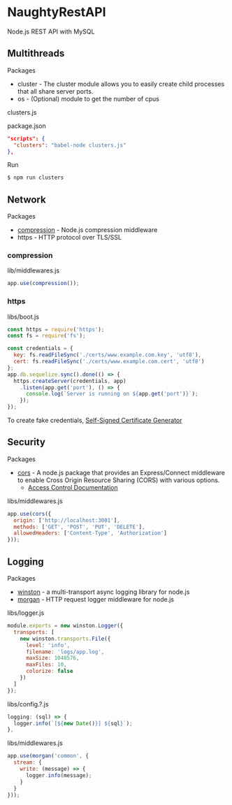 # NaughtyRestAPI

Node.js REST API with MySQL

## Multithreads
Packages
  * cluster - The cluster module allows you to easily create child processes that all share server ports.
  * os - (Optional) module to get the number of cpus

clusters.js

package.json
```json
"scripts": {
  "clusters": "babel-node clusters.js"
},
```

Run
```bash
$ npm run clusters
```

## Network
Packages
  * [compression](https://github.com/expressjs/compression) - Node.js compression middleware
  * https - HTTP protocol over TLS/SSL

### compression
lib/middlewares.js
```js
app.use(compression());
```

### https
libs/boot.js
```js
const https = require('https');
const fs = require('fs');

const credentials = {
  key: fs.readFileSync('./certs/www.example.com.key', 'utf8'),
  cert: fs.readFileSync('./certs/www.example.com.cert', 'utf8')
};
app.db.sequelize.sync().done(() => {
  https.createServer(credentials, app)
    .listen(app.get('port'), () => {
      console.log(`Server is running on ${app.get('port')}`);
    });
});
```

To create fake credentials,
[Self-Signed Certificate Generator](http://www.selfsignedcertificate.com)

## Security
Packages
  * [cors](https://github.com/expressjs/cors) - A node.js package that provides an Express/Connect middleware to enable Cross Origin Resource Sharing (CORS) with various options.
    * [Access Control Documentation](https://developer.mozilla.org/en-US/docs/Web/HTTP/Access_control_CORS)

libs/middlewares.js
```js
app.use(cors({
  origin: ['http://localhost:3001'],
  methods: ['GET', 'POST', 'PUT', 'DELETE'],
  allowedHeaders: ['Content-Type', 'Authorization']
}));
```

## Logging
Packages
  * [winston](https://github.com/winstonjs/winston) - a multi-transport async logging library for node.js
  * [morgan](https://github.com/expressjs/morgan) - HTTP request logger middleware for node.js

libs/logger.js
```js
module.exports = new winston.Logger({
  transports: [
    new winston.transports.File({
      level: 'info',
      filename: 'logs/app.log',
      maxSize: 1048576,
      maxFiles: 10,
      colorize: false
    })
  ]
});
```

libs/config.?.js
```js
logging: (sql) => {
  logger.info(`[${new Date()}] ${sql}`);
},
```

libs/middlewares.js
```js
app.use(morgan('common', {
  stream: {
    write: (message) => {
      logger.info(message);
    }
  }
}));
```
